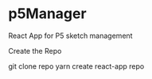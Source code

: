 # p5Manager
React App for P5 sketch management

Create the Repo

git clone repo
yarn create react-app repo
